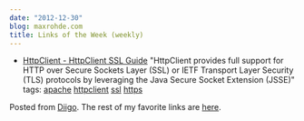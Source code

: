 ```yaml
---
date: "2012-12-30"
blog: maxrohde.com
title: Links of the Week (weekly)
---
```


- [HttpClient - HttpClient SSL Guide](http://hc.apache.org/httpclient-3.x/sslguide.html)
  "HttpClient provides full support for HTTP over Secure Sockets Layer (SSL) or IETF Transport Layer Security (TLS) protocols by leveraging the Java Secure Socket Extension (JSSE)"
  tags: [apache](http://www.diigo.com/user/max_rohde/apache) [httpclient](http://www.diigo.com/user/max_rohde/httpclient) [ssl](http://www.diigo.com/user/max_rohde/ssl) [https](http://www.diigo.com/user/max_rohde/https)

Posted from [Diigo](http://www.diigo.com). The rest of my favorite links are [here](http://www.diigo.com/user/max_rohde).